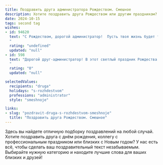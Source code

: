 ```yaml
---
title: Поздравить друга администратора Рождеством. Смешное
description: Хотите поздравить друга Рождеством или другим праздником? Наш ИИ создаст незабываемое поздравление, а вы обязательно выделитесь среди других.  
date: 2024-10-15
tags: second tag
wishes:
- id: 94620
  text: "С Рождеством, дорогой администратор!  Пусть твоя жизнь будет такой же упорядоченной и функциональной, как идеально настроенная система, но при этом наполненной не меньше, чем сервер гигабайтами радости, счастья и веселья!  Пусть праздничные чудеса обрушатся на тебя, как лавина спама (только приятного!), а Дед Мороз оставит под елкой не только подарки, но и годовой запас отличного настроения!
  "
  rating: "undefined"
  updated: "null"
- id: 598
  text: "Дорогой друг-администратор! В этот светлый праздник Рождества желаю тебе, чтобы на твоем жизненном сервере всегда хватало оперативки для радости,  диск \"C\"  был переполнен любовью, а вирус печали был бы отправлен в корзину навсегда! С Рождеством!
  "
  rating: "0"
  updated: "null"

selectedValues:
  recipients: "druga"
  holidays: "s-rozhdestvom"
  professions: "administrator"
  style: "smeshnoje"

links:
- slug: "pozdravit-druga-s-rozhdestvom-smeshnoje"
  title: "Поздравить друга Рождеством. Смешное"
---
```


Здесь вы найдете отличную подборку поздравлений на любой случай. 
Хотите поздравить друга с днём рождения, коллегу с профессиональным праздником или близких с Новым годом? У нас есть всё, чтобы сделать ваш поздравительный текст незабываемым. Выбирайте нужную категорию и находите лучшие слова для ваших близких и друзей!
